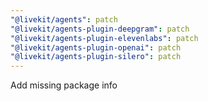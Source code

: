 ```yaml
---
"@livekit/agents": patch
"@livekit/agents-plugin-deepgram": patch
"@livekit/agents-plugin-elevenlabs": patch
"@livekit/agents-plugin-openai": patch
"@livekit/agents-plugin-silero": patch
---
```


Add missing package info
